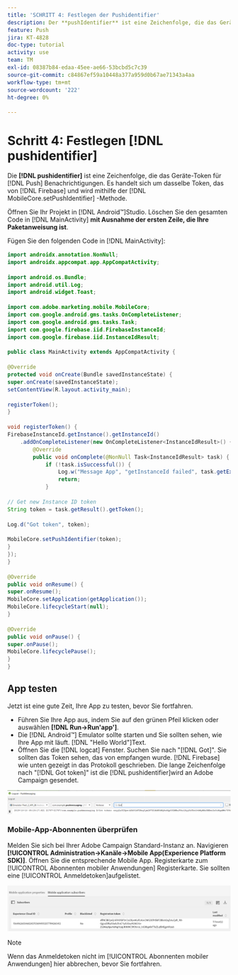 ```yaml
---
title: 'SCHRITT 4: Festlegen der Pushidentifier'
description: Der **pushIdentifier** ist eine Zeichenfolge, die das Geräte-Token für Push-Benachrichtigungen enthält. Es handelt sich um dasselbe Token, das von Firebase gesendet und mithilfe der MobileCore.setPushIdentifier -Methode an das SDK übergeben wird.
feature: Push
jira: KT-4828
doc-type: tutorial
activity: use
team: TM
exl-id: 08387b84-edaa-45ee-ae66-53bcbd5c7c39
source-git-commit: c84867ef59a10448a377a959d0b67ae71343a4aa
workflow-type: tm+mt
source-wordcount: '222'
ht-degree: 0%

---
```


# Schritt 4: Festlegen [!DNL pushidentifier]

Die **[!DNL pushidentifier]** ist eine Zeichenfolge, die das Geräte-Token für [!DNL Push] Benachrichtigungen. Es handelt sich um dasselbe Token, das von [!DNL Firebase] und wird mithilfe der [!DNL MobileCore.setPushIdentifier] -Methode.

Öffnen Sie Ihr Projekt in [!DNL Android™]Studio. Löschen Sie den gesamten Code in [!DNL MainActivity] **mit Ausnahme der ersten Zeile, die Ihre Paketanweisung ist**.

Fügen Sie den folgenden Code in [!DNL MainActivity]:

<!--
Removed `{.line-numbers}` below
-->

```java
import androidx.annotation.NonNull;
import androidx.appcompat.app.AppCompatActivity;

import android.os.Bundle;
import android.util.Log;
import android.widget.Toast;

import com.adobe.marketing.mobile.MobileCore;
import com.google.android.gms.tasks.OnCompleteListener;
import com.google.android.gms.tasks.Task;
import com.google.firebase.iid.FirebaseInstanceId;
import com.google.firebase.iid.InstanceIdResult;

public class MainActivity extends AppCompatActivity {

@Override
protected void onCreate(Bundle savedInstanceState) {
super.onCreate(savedInstanceState);
setContentView(R.layout.activity_main);

registerToken();
}

void registerToken() {
FirebaseInstanceId.getInstance().getInstanceId()
    .addOnCompleteListener(new OnCompleteListener<InstanceIdResult>() {
        @Override
        public void onComplete(@NonNull Task<InstanceIdResult> task) {
            if (!task.isSuccessful()) {
                Log.w("Message App", "getInstanceId failed", task.getException());
                return;
            }

// Get new Instance ID token
String token = task.getResult().getToken();

Log.d("Got token", token);

MobileCore.setPushIdentifier(token);
}
});
}

@Override
public void onResume() {
super.onResume();
MobileCore.setApplication(getApplication());
MobileCore.lifecycleStart(null);
}

@Override
public void onPause() {
super.onPause();
MobileCore.lifecyclePause();
}
}
```

## App testen

Jetzt ist eine gute Zeit, Ihre App zu testen, bevor Sie fortfahren.

* Führen Sie Ihre App aus, indem Sie auf den grünen Pfeil klicken oder auswählen **[!DNL Run->Run'app']**.
* Die [!DNL Android™] Emulator sollte starten und Sie sollten sehen, wie Ihre App mit läuft. [!DNL "Hello World"]Text.
* Öffnen Sie die [!DNL logcat] Fenster. Suchen Sie nach &quot;[!DNL Got]&quot;. Sie sollten das Token sehen, das von empfangen wurde. [!DNL Firebase] wie unten gezeigt in das Protokoll geschrieben. Die lange Zeichenfolge nach &quot;[!DNL Got token]&quot; ist die [!DNL pushidentifier]wird an Adobe Campaign gesendet.

![logcat-token](assets/logcat-got-token.PNG)

### Mobile-App-Abonnenten überprüfen

Melden Sie sich bei Ihrer Adobe Campaign Standard-Instanz an.
Navigieren **[!UICONTROL Administration->Kanäle->Mobile App(Experience Platform SDK)]**. Öffnen Sie die entsprechende Mobile App. Registerkarte zum [!UICONTROL Abonnenten mobiler Anwendungen] Registerkarte. Sie sollten eine [!UICONTROL Anmeldetoken]aufgelistet.

![mobile-application-subscribers](assets/mobile-application-subscribers.PNG)

>[!NOTE]
>
>Wenn das Anmeldetoken nicht im [!UICONTROL Abonnenten mobiler Anwendungen] hier abbrechen, bevor Sie fortfahren.
